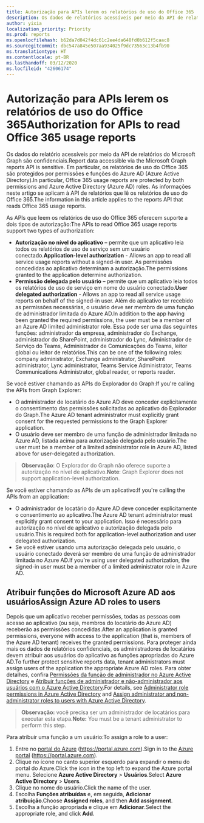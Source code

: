 ```yaml
---
title: Autorização para APIs lerem os relatórios de uso do Office 365
description: Os dados de relatórios acessíveis por meio da API de relatórios do Microsoft Graph são confidenciais e protegidos por permissões e funções do Azure AD (Azure Active Directory).
author: yixia
localization_priority: Priority
ms.prod: reports
ms.openlocfilehash: b62da7d042f4dc61c2ee4da648fd0b612f5caac8
ms.sourcegitcommit: dbc547a845e507aa934025f9dc73563c13b4fb90
ms.translationtype: HT
ms.contentlocale: pt-BR
ms.lasthandoff: 03/12/2020
ms.locfileid: "42606174"
---
```

# <a name="authorization-for-apis-to-read-office-365-usage-reports"></a><span data-ttu-id="68076-103">Autorização para APIs lerem os relatórios de uso do Office 365</span><span class="sxs-lookup"><span data-stu-id="68076-103">Authorization for APIs to read Office 365 usage reports</span></span>

<span data-ttu-id="68076-104">Os dados do relatório acessíveis por meio da API de relatórios do Microsoft Graph são confidenciais.</span><span class="sxs-lookup"><span data-stu-id="68076-104">Report data accessible via the Microsoft Graph reports API is sensitive.</span></span> <span data-ttu-id="68076-105">Em particular, os relatórios de uso do Office 365 são protegidos por permissões e funções do Azure AD (Azure Active Directory).</span><span class="sxs-lookup"><span data-stu-id="68076-105">In particular, Office 365 usage reports are protected by both permissions and Azure Active Directory (Azure AD) roles.</span></span> <span data-ttu-id="68076-106">As informações neste artigo se aplicam à API de relatórios que lê os relatórios de uso do Office 365.</span><span class="sxs-lookup"><span data-stu-id="68076-106">The information in this article applies to the reports API that reads Office 365 usage reports.</span></span>

<span data-ttu-id="68076-107">As APIs que leem os relatórios de uso do Office 365 oferecem suporte a dois tipos de autorização:</span><span class="sxs-lookup"><span data-stu-id="68076-107">The APIs to read Office 365 usage reports support two types of authorization:</span></span>

- <span data-ttu-id="68076-108">**Autorização no nível do aplicativo** – permite que um aplicativo leia todos os relatórios de uso de serviço sem um usuário conectado.</span><span class="sxs-lookup"><span data-stu-id="68076-108">**Application-level authorization** - Allows an app to read all service usage reports without a signed-in user.</span></span> <span data-ttu-id="68076-109">As permissões concedidas ao aplicativo determinam a autorização.</span><span class="sxs-lookup"><span data-stu-id="68076-109">The permissions granted to the application determine authorization.</span></span> 
- <span data-ttu-id="68076-110">**Permissão delegada pelo usuário** – permite que um aplicativo leia todos os relatórios de uso de serviço em nome do usuário conectado.</span><span class="sxs-lookup"><span data-stu-id="68076-110">**User delegated authorization** - Allows an app to read all service usage reports on behalf of the signed-in user.</span></span> <span data-ttu-id="68076-111">Além do aplicativo ter recebido as permissões necessárias, o usuário deve ser membro de uma função de administrador limitada do Azure AD.</span><span class="sxs-lookup"><span data-stu-id="68076-111">In addition to the app having been granted the required permissions, the user must be a member of an Azure AD limited administrator role.</span></span> <span data-ttu-id="68076-112">Essa pode ser uma das seguintes funções: administrador da empresa, administrador do Exchange, administrador do SharePoint, administrador do Lync, Administrador de Serviço do Teams, Administrador de Comunicações do Teams, leitor global ou leitor de relatórios.</span><span class="sxs-lookup"><span data-stu-id="68076-112">This can be one of the following roles: company administrator, Exchange administrator, SharePoint administrator, Lync administrator, Teams Service Administrator, Teams Communications Administrator, global reader, or reports reader.</span></span>

<span data-ttu-id="68076-113">Se você estiver chamando as APIs do Explorador do Graph:</span><span class="sxs-lookup"><span data-stu-id="68076-113">If you're calling the APIs from Graph Explorer:</span></span>

- <span data-ttu-id="68076-114">O administrador de locatário do Azure AD deve conceder explicitamente o consentimento das permissões solicitadas ao aplicativo do Explorador do Graph.</span><span class="sxs-lookup"><span data-stu-id="68076-114">The Azure AD tenant administrator must explicitly grant consent for the requested permissions to the Graph Explorer application.</span></span>
- <span data-ttu-id="68076-115">O usuário deve ser membro de uma função de administrador limitada no Azure AD, listada acima para autorização delegada pelo usuário.</span><span class="sxs-lookup"><span data-stu-id="68076-115">The user must be a member of a limited administrator role in Azure AD, listed above for user-delegated authorization.</span></span>

><span data-ttu-id="68076-116">**Observação**: O Explorador do Graph não oferece suporte a autorização no nível de aplicativo.</span><span class="sxs-lookup"><span data-stu-id="68076-116">**Note**: Graph Explorer does not support application-level authorization.</span></span>

<span data-ttu-id="68076-117">Se você estiver chamando as APIs de um aplicativo:</span><span class="sxs-lookup"><span data-stu-id="68076-117">If you're calling the APIs from an application:</span></span>

- <span data-ttu-id="68076-118">O administrador de locatário do Azure AD deve conceder explicitamente o consentimento ao aplicativo.</span><span class="sxs-lookup"><span data-stu-id="68076-118">The Azure AD tenant administrator must explicitly grant consent to your application.</span></span> <span data-ttu-id="68076-119">Isso é necessário para autorização no nível de aplicativo e autorização delegada pelo usuário.</span><span class="sxs-lookup"><span data-stu-id="68076-119">This is required both for application-level authorization and user delegated authorization.</span></span>
- <span data-ttu-id="68076-120">Se você estiver usando uma autorização delegada pelo usuário, o usuário conectado deverá ser membro de uma função de administrador limitada no Azure AD.</span><span class="sxs-lookup"><span data-stu-id="68076-120">If you're using user delegated authorization, the signed-in user must be a member of a limited administrator role in Azure AD.</span></span>

## <a name="assign-azure-ad-roles-to-users"></a><span data-ttu-id="68076-121">Atribuir funções do Microsoft Azure AD aos usuários</span><span class="sxs-lookup"><span data-stu-id="68076-121">Assign Azure AD roles to users</span></span>

<span data-ttu-id="68076-122">Depois que um aplicativo receber permissões, todas as pessoas com acesso ao aplicativo (ou seja, membros do locatário do Azure AD) receberão as permissões concedidas.</span><span class="sxs-lookup"><span data-stu-id="68076-122">After an application is granted permissions, everyone with access to the application (that is, members of the Azure AD tenant) receives the granted permissions.</span></span> <span data-ttu-id="68076-123">Para proteger ainda mais os dados de relatórios confidenciais, os administradores de locatários devem atribuir aos usuários do aplicativo as funções apropriadas do Azure AD.</span><span class="sxs-lookup"><span data-stu-id="68076-123">To further protect sensitive reports data, tenant administrators must assign users of the application the appropriate Azure AD roles.</span></span> <span data-ttu-id="68076-124">Para obter detalhes, confira [Permissões da função de administrador no Azure Active Directory](https://docs.microsoft.com/azure/active-directory/active-directory-assign-admin-roles-azure-portal) e [Atribuir funções de administrador e não-administrador aos usuários com o Azure Active Directory](https://docs.microsoft.com/azure/active-directory/active-directory-users-assign-role-azure-portal).</span><span class="sxs-lookup"><span data-stu-id="68076-124">For details, see [Administrator role permissions in Azure Active Directory](https://docs.microsoft.com/azure/active-directory/active-directory-assign-admin-roles-azure-portal) and [Assign administrator and non-administrator roles to users with Azure Active Directory](https://docs.microsoft.com/azure/active-directory/active-directory-users-assign-role-azure-portal).</span></span>

><span data-ttu-id="68076-125">**Observação:** você precisa ser um administrador de locatários para executar esta etapa.</span><span class="sxs-lookup"><span data-stu-id="68076-125">**Note:** You must be a tenant administrator to perform this step.</span></span>

<span data-ttu-id="68076-126">Para atribuir uma função a um usuário:</span><span class="sxs-lookup"><span data-stu-id="68076-126">To assign a role to a user:</span></span>

1. <span data-ttu-id="68076-127">Entre no [portal do Azure](https://portal.azure.com) (https://portal.azure.com).</span><span class="sxs-lookup"><span data-stu-id="68076-127">Sign in to the [Azure portal](https://portal.azure.com) (https://portal.azure.com).</span></span>
2. <span data-ttu-id="68076-128">Clique no ícone no canto superior esquerdo para expandir o menu do portal do Azure.</span><span class="sxs-lookup"><span data-stu-id="68076-128">Click the icon in the top left to expand the Azure portal menu.</span></span> <span data-ttu-id="68076-129">Selecione **Azure Active Directory** > **Usuários**.</span><span class="sxs-lookup"><span data-stu-id="68076-129">Select **Azure Active Directory** > **Users**.</span></span>
3. <span data-ttu-id="68076-130">Clique no nome do usuário.</span><span class="sxs-lookup"><span data-stu-id="68076-130">Click the name of the user.</span></span>
4. <span data-ttu-id="68076-131">Escolha **Funções atribuídas** e, em seguida, **Adicionar atribuição**.</span><span class="sxs-lookup"><span data-stu-id="68076-131">Choose **Assigned roles**, and then **Add assignment**.</span></span>
5. <span data-ttu-id="68076-132">Escolha a função apropriada e clique em **Adicionar**.</span><span class="sxs-lookup"><span data-stu-id="68076-132">Select the appropriate role, and click **Add**.</span></span>
